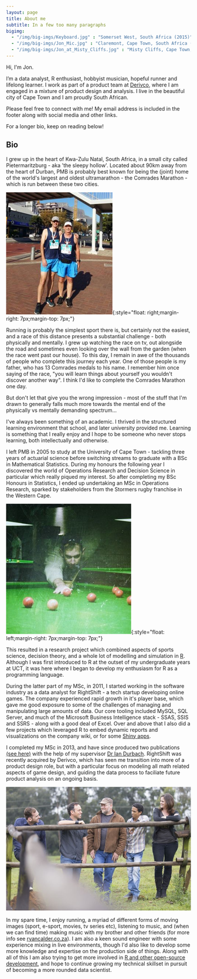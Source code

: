 ```yaml
---
layout: page
title: About me
subtitle: In a few too many paragraphs
bigimg:
  - "/img/big-imgs/Keyboard.jpg" : "Somerset West, South Africa (2015)"
  - "/img/big-imgs/Jon_Mic.jpg" : "Claremont, Cape Town, South Africa (2015)"
  - "/img/big-imgs/Jon_at_Misty_Cliffs.jpg" : "Misty Cliffs, Cape Town, South Africa (2015)"
---
```


Hi, I'm Jon. 

I’m a data analyst, R enthusiast, hobbyist musician, hopeful runner and 
lifelong learner. I work as part of a product team at 
[Derivco](http://derivco.com/), where I am engaged in a mixture of product 
design and analysis. I live in the beautiful city of Cape Town and I am proudly 
South African.

Please feel free to connect with me! My email address is included in the footer 
along with social media and other links.

For a longer bio, keep on reading below!

## Bio

I grew up in the heart of Kwa-Zulu Natal, South Africa, in a small 
city called Pietermaritzburg - aka 'the sleepy hollow'. Located about 90km away 
from the heart of Durban, PMB is probably best known for being the (joint) home 
of the world's largest and oldest ultramarathon - the Comrades Marathon - which 
is run between these two cities.

![My dad and I after Cape Town 12 (2016)](/img/small-imgs/Jon_and_Rob.jpg "My dad and I after Cape Town 12 (2016)"){:style="float: right;margin-right: 7px;margin-top: 7px;"}

Running is probably the simplest sport there is, but certainly not the easiest, 
and a race of this distance presents a substantial challenge - both physically 
and mentally. I grew up watching the race on tv, out alongside the road and 
sometimes even looking over the wall from the garden (when the race went past 
our house). To this day, I remain in awe of the thousands of people who complete 
this journey each year. One of those people is my father, who has 13 Comrades 
medals to his name. I remember him once saying of the race, "you will learn 
things about yourself you wouldn't discover another way". I think I'd like to 
complete the Comrades Marathon one day.

But don't let that give you the wrong impression - most of the stuff that I'm 
drawn to generally falls much more towards the mental end of the physically vs 
mentally demanding spectrum...

I've always been something of an academic. I thrived in the structured learning 
environment that school, and later university provided me. Learning is something 
that I really enjoy and I hope to be someone who never stops learning, both 
intellectually and otherwise.

I left PMB in 2005 to study at the University of Cape Town - tackling three 
years of actuarial science before switching streams to graduate with a BSc in 
Mathematical Statistics. During my honours the following year I discovered 
the world of Operations Research and Decision Science in particular which really 
piqued my interest. So after completing my BSc Honours in Statistics, I 
ended up undertaking an MSc in Operations Research, sparked by stakeholders from 
the Stormers rugby franchise in the Western Cape. 

![Playing pool in Bruge](/img/small-imgs/Pool_in_Bruges.jpg "Playing pool in Bruges"){:style="float: left;margin-right: 7px;margin-top: 7px;"}

This resulted in a research project which combined aspects of sports science, 
decision theory, and a whole lot of modelling and simulation in 
[R](https://www.r-project.org/about.html). Although I was first introduced to R 
at the outset of my undergraduate years at UCT, it was here where I began to 
develop my enthusiasm for R as a programming language.

During the latter part of my MSc, in 2011, I started working in the software 
industry as a data analyst for RightShift - a tech startup developing online 
games. The company experienced rapid growth in it's player base, which gave me 
good exposure to some of the challenges of managing and manipulating large 
amounts of data. Our core tooling included MySQL, SQL Server, and much of the 
Microsoft Business Intelligence stack - SSAS, SSIS and SSRS - along with a good
deal of Excel. Over and above that I also did a few projects which leveraged R 
to embed dynamic reports and visualizations on the company wiki, or for some 
[Shiny apps](http://shiny.rstudio.com/).

I completed my MSc in 2013, and have since produced two publications 
[(see here)](http://jonmcalder.github.io/cv/) with the help of my supervisor 
[Dr Ian Durbach](http://www.stats.uct.ac.za/stats/people/academic/durbach). 
RightShift was recently acquired by Derivco, which has seen me transition into 
more of a product design role, but with a particular focus on modeling all math 
related aspects of game design, and guiding the data process to faciliate future 
product analysis on an ongoing basis.

![The Ryan Calder Band](/img/small-imgs/RCB.jpg "The Ryan Calder Band")

In my spare time, I enjoy running, a myriad of different forms of moving images 
(sport, e-sport, movies, tv series etc), listening to music, and (when we can 
find time) making music with my brother and other friends (for more info 
see [ryancalder.co.za](www.ryancalder.co.za)). I am also a keen sound engineer 
with some experience mixing in live environments, though I'd also like to 
develop some more knowledge and expertise on the production side of things. 
Along with all of this I am also trying to get more involved in 
[R and other open-source development](http://github.com/jonmcalder), and hope to 
continue growing my technical skillset in pursuit of becoming a more rounded 
data scientist.